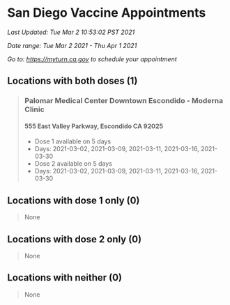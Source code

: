 # San Diego Vaccine Appointments
*Last Updated: Tue Mar 2 10:53:02 PST 2021*

*Date range: Tue Mar 2 2021 - Thu Apr 1 2021*

*Go to: <https://myturn.ca.gov> to schedule your appointment*


## Locations with both doses (1)

>### Palomar Medical Center Downtown Escondido - Moderna Clinic
>#### 555 East Valley Parkway, Escondido CA 92025
>- Dose 1 available on 5 days
>  - Days: 2021-03-02, 2021-03-09, 2021-03-11, 2021-03-16, 2021-03-30
>- Dose 2 available on 5 days
>  - Days: 2021-03-02, 2021-03-09, 2021-03-11, 2021-03-16, 2021-03-30

## Locations with dose 1 only (0)

>None

## Locations with dose 2 only (0)

>None

## Locations with neither (0)

>None

